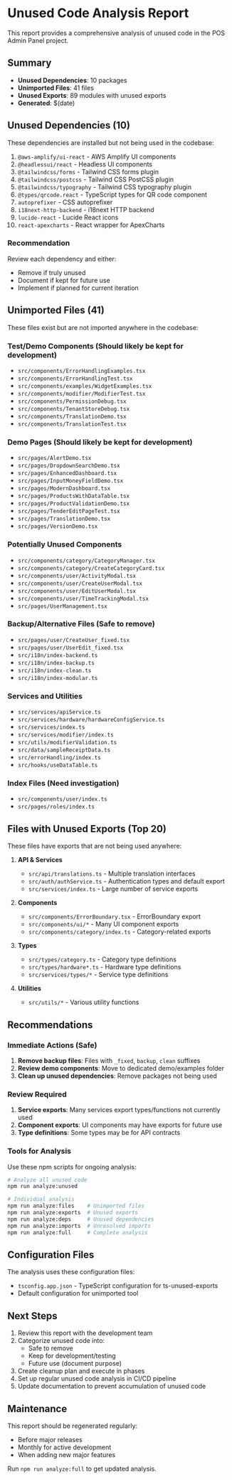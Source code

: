 # Unused Code Analysis Report

This report provides a comprehensive analysis of unused code in the POS Admin Panel project.

## Summary

- **Unused Dependencies**: 10 packages
- **Unimported Files**: 41 files
- **Unused Exports**: 89 modules with unused exports
- **Generated**: $(date)

## Unused Dependencies (10)

These dependencies are installed but not being used in the codebase:

1. `@aws-amplify/ui-react` - AWS Amplify UI components
2. `@headlessui/react` - Headless UI components
3. `@tailwindcss/forms` - Tailwind CSS forms plugin
4. `@tailwindcss/postcss` - Tailwind CSS PostCSS plugin
5. `@tailwindcss/typography` - Tailwind CSS typography plugin
6. `@types/qrcode.react` - TypeScript types for QR code component
7. `autoprefixer` - CSS autoprefixer
8. `i18next-http-backend` - i18next HTTP backend
9. `lucide-react` - Lucide React icons
10. `react-apexcharts` - React wrapper for ApexCharts

### Recommendation
Review each dependency and either:
- Remove if truly unused
- Document if kept for future use
- Implement if planned for current iteration

## Unimported Files (41)

These files exist but are not imported anywhere in the codebase:

### Test/Demo Components (Should likely be kept for development)
- `src/components/ErrorHandlingExamples.tsx`
- `src/components/ErrorHandlingTest.tsx` 
- `src/components/examples/WidgetExamples.tsx`
- `src/components/modifier/ModifierTest.tsx`
- `src/components/PermissionDebug.tsx`
- `src/components/TenantStoreDebug.tsx`
- `src/components/TranslationDemo.tsx`
- `src/components/TranslationTest.tsx`

### Demo Pages (Should likely be kept for development)
- `src/pages/AlertDemo.tsx`
- `src/pages/DropdownSearchDemo.tsx`
- `src/pages/EnhancedDashboard.tsx`
- `src/pages/InputMoneyFieldDemo.tsx`
- `src/pages/ModernDashboard.tsx`
- `src/pages/ProductsWithDataTable.tsx`
- `src/pages/ProductValidationDemo.tsx`
- `src/pages/TenderEditPageTest.tsx`
- `src/pages/TranslationDemo.tsx`
- `src/pages/VersionDemo.tsx`

### Potentially Unused Components
- `src/components/category/CategoryManager.tsx`
- `src/components/category/CreateCategoryCard.tsx`
- `src/components/user/ActivityModal.tsx`
- `src/components/user/CreateUserModal.tsx`
- `src/components/user/EditUserModal.tsx`
- `src/components/user/TimeTrackingModal.tsx`
- `src/pages/UserManagement.tsx`

### Backup/Alternative Files (Safe to remove)
- `src/pages/user/CreateUser_fixed.tsx`
- `src/pages/user/UserEdit_fixed.tsx`
- `src/i18n/index-backend.ts`
- `src/i18n/index-backup.ts`
- `src/i18n/index-clean.ts`
- `src/i18n/index-modular.ts`

### Services and Utilities
- `src/services/apiService.ts`
- `src/services/hardware/hardwareConfigService.ts`
- `src/services/index.ts`
- `src/services/modifier/index.ts`
- `src/utils/modifierValidation.ts`
- `src/data/sampleReceiptData.ts`
- `src/errorHandling/index.ts`
- `src/hooks/useDataTable.ts`

### Index Files (Need investigation)
- `src/components/user/index.ts`
- `src/pages/roles/index.ts`

## Files with Unused Exports (Top 20)

These files have exports that are not being used anywhere:

1. **API & Services**
   - `src/api/translations.ts` - Multiple translation interfaces
   - `src/auth/authService.ts` - Authentication types and default export
   - `src/services/index.ts` - Large number of service exports

2. **Components**
   - `src/components/ErrorBoundary.tsx` - ErrorBoundary export
   - `src/components/ui/*` - Many UI component exports
   - `src/components/category/index.ts` - Category-related exports

3. **Types**
   - `src/types/category.ts` - Category type definitions
   - `src/types/hardware*.ts` - Hardware type definitions
   - `src/services/types/*` - Service type definitions

4. **Utilities**
   - `src/utils/*` - Various utility functions

## Recommendations

### Immediate Actions (Safe)
1. **Remove backup files**: Files with `_fixed`, `backup`, `clean` suffixes
2. **Review demo components**: Move to dedicated demo/examples folder
3. **Clean up unused dependencies**: Remove packages not being used

### Review Required
1. **Service exports**: Many services export types/functions not currently used
2. **Component exports**: UI components may have exports for future use
3. **Type definitions**: Some types may be for API contracts

### Tools for Analysis

Use these npm scripts for ongoing analysis:

```bash
# Analyze all unused code
npm run analyze:unused

# Individual analysis
npm run analyze:files    # Unimported files
npm run analyze:exports  # Unused exports  
npm run analyze:deps     # Unused dependencies
npm run analyze:imports  # Unresolved imports
npm run analyze:full     # Complete analysis
```

## Configuration Files

The analysis uses these configuration files:
- `tsconfig.app.json` - TypeScript configuration for ts-unused-exports
- Default configuration for unimported tool

## Next Steps

1. Review this report with the development team
2. Categorize unused code into:
   - Safe to remove
   - Keep for development/testing
   - Future use (document purpose)
3. Create cleanup plan and execute in phases
4. Set up regular unused code analysis in CI/CD pipeline
5. Update documentation to prevent accumulation of unused code

## Maintenance

This report should be regenerated regularly:
- Before major releases
- Monthly for active development
- When adding new major features

Run `npm run analyze:full` to get updated analysis.